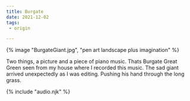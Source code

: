 ```yaml
---
title: Burgate
date: 2021-12-02
tags:
 - origin

---
```


<audio id="song"><source src="{{ '/posts/piano.mp3' | url }}"/></audio>
<audio id="songB"><source src="{{ '/posts/piano.mp3' | url }}"/></audio>



{% image "BurgateGiant.jpg", "pen art landscape plus imagination" %}

Two things, a picture and a piece of piano music. Thats Burgate Great Green seen from my house where I recorded this music. The sad giant arrived unexpectedly as I was editing. Pushing his hand through the long grass.  

{% include "audio.njk" %}

